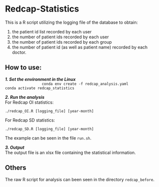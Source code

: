 # Redcap-Statistics
This is a R script utilizing the logging file of the database to obtain:    
  1. the patient id list recorded by each user  
  2. the number of patient ids recorded by each user  
  3. the number of patient ids recorded by each group  
  4. the number of patient id (as well as patient name) recorded by each doctor.  

## How to use:   
 __*1. Set the environment in the Linux*__      
     ```                 
     conda env create -f redcap_analysis.yaml                
     conda activate redcap_statistics                  
     ```
                                          
 __*2. Run the analysis*__    
   For Redcap OI statistics:
   ```
   ./redcap_OI.R [logging_file] [year-month]
   ```
   For Redcap SD statistics:
   ```
   ./redcap_SD.R [logging_file] [year-month]     
   ```

                                    
   The example can be seen in the file  `run.sh`.
                                                             
 __*3. Output*__         
   The output file is an xlsx file containing the statistical information.

## Others     
The raw R script for analysis can been seen in the directory `redcap_before`.             
